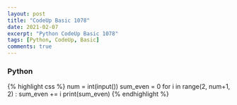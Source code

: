 ```yaml
---
layout: post
title: "CodeUp Basic 1078"
date: 2021-02-07
excerpt: "Python CodeUp Basic 1078"
tags: [Python, CodeUp, Basic]
comments: true
---
```


### Python
{% highlight css %}
num = int(input())
sum_even = 0
for i in range(2, num+1, 2) :
    sum_even += i
print(sum_even)
{% endhighlight %}